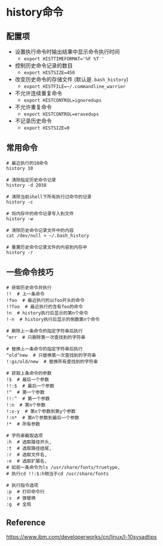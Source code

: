 # history命令

## 配置项

+ 设置执行命令时输出结果中显示命令执行时间
  + `export HISTTIMEFORMAT='%F %T '`
+ 控制历史命令记录的数目
  + `export HISTSIZE=450`
+ 改变历史命令的存储文件 (默认是`.bash_history`)
  + `export HISTFILE=~/.commandline_warrior`
+ 不允许连续重复命令
  + `export HISTCONTROL=ignoredups`
+ 不允许重复命令
  + `export HISTCONTROL=erasedups`
+ 不记录历史命令
  + `export HISTSIZE=0`
  
## 常用命令

```
# 最近执行的10命令
history 10

# 清除指定历史命令记录
history -d 2038

# 清除当前shell下所有执行过命令的记录
history -c

# 将内存中的命令记录写入到文件
history -w

# 清除历史命令记录文件中的内容
cat /dev/null > ~/.bash_history

# 重置历史命令记录文件的内容到内存中
history -r
```

## 一些命令技巧

```
# 获取历史命令并执行
!!  # 上一条命令
!foo  # 最近执行的以foo开头的命令
!?foo  # 最近执行的含有foo的命令
!n  # history执行后显示的第n个命令
!-n  # history执行后显示的倒数第n个命令

# 删除上一条命令的指定字符串后执行
^err  # 只删除第一次查找到的字符串

# 替换上一条命令的指定字符串后执行
^old^new  # 只替换第一次查找到的字符串
!:gs/old/new  # 替换所有查找到的字符串

# 获取上条命令的参数
!$  # 最后一个参数
!!:$  # 最后一个参数
!^  # 第一个参数
!!:^  # 第一个参数
!:n  # 第n个参数
!:x-y  # 第x个参数到第y个参数
!:n*  # 第n个参数到最后一个参数
!*  # 所有参数

# 字符串截取选项
:h  # 选取路径开头, 
:t  # 选取路径结尾, 
:r  # 选取文件名,
:e  # 选取扩展名,
# 如前一条命令为ls /usr/share/fonts/truetype, 
# 执行cd !!:$:h相当于cd /usr/share/fonts

# 执行指令选项
:p  # 打印命令行
:s  # 做替换
:g  # 全局
```

## Reference

<https://www.ibm.com/developerworks/cn/linux/l-10sysadtips>

